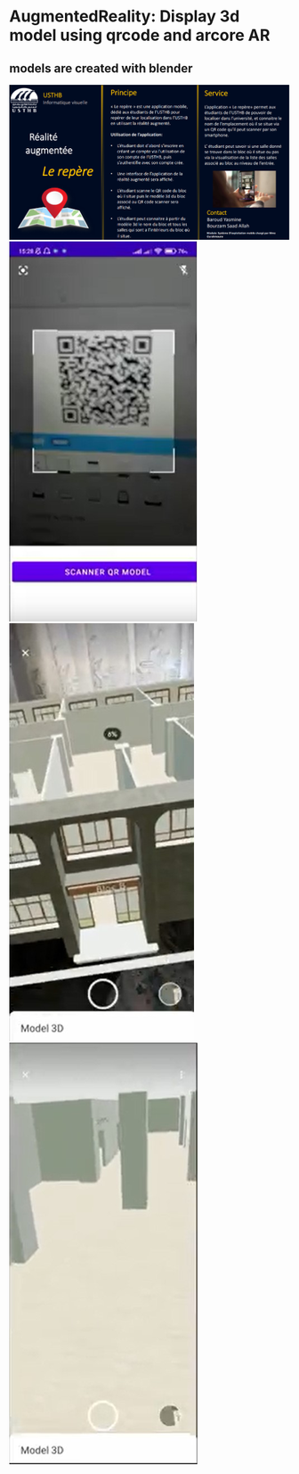 # AugmentedReality: Display 3d model using qrcode and arcore AR 
## models are created with blender
<img src="./application_Repere_fiche.png" alt="usthb " title="usthb">

<img src="./img_1.jpg" alt="Alt text" title="Optional title">

<img src="./img_2.jpg" alt="Alt text" title="Optional title">

<img src="./img_3.jpg" alt="Alt text" title="Optional title">

